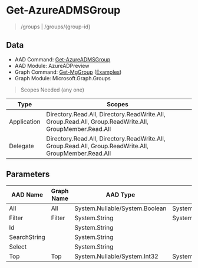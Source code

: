 # Get-AzureADMSGroup

> /groups | /groups/{group-id}

## Data

+ AAD Command: [Get-AzureADMSGroup](https://docs.microsoft.com/en-us/powershell/module/AzureADPreview/Get-AzureADMSGroup)
+ AAD Module: AzureADPreview
+ Graph Command: [Get-MgGroup](https://docs.microsoft.com/en-us/powershell/module/Microsoft.Graph.Groups/Get-MgGroup) ([Examples](https://github.com/orgs/msgraph/discussions?discussions_q=Get-MgGroup))
+ Graph Module: Microsoft.Graph.Groups

> Scopes Needed (any one)

|Type|Scopes|
|---|---|
|Application|Directory.Read.All, Directory.ReadWrite.All, Group.Read.All, Group.ReadWrite.All, GroupMember.Read.All|
|Delegate|Directory.Read.All, Directory.ReadWrite.All, Group.Read.All, Group.ReadWrite.All, GroupMember.Read.All|

## Parameters

|AAD Name|Graph Name|AAD Type|Graph Type|Infos|
|---|---|---|---|---|
|All|All|System.Nullable/System.Boolean|System.Management.Automation.SwitchParameter||
|Filter|Filter|System.String|System.String||
|Id||System.String|||
|SearchString||System.String|||
|Select||System.String|||
|Top|Top|System.Nullable/System.Int32|System.Int32||

